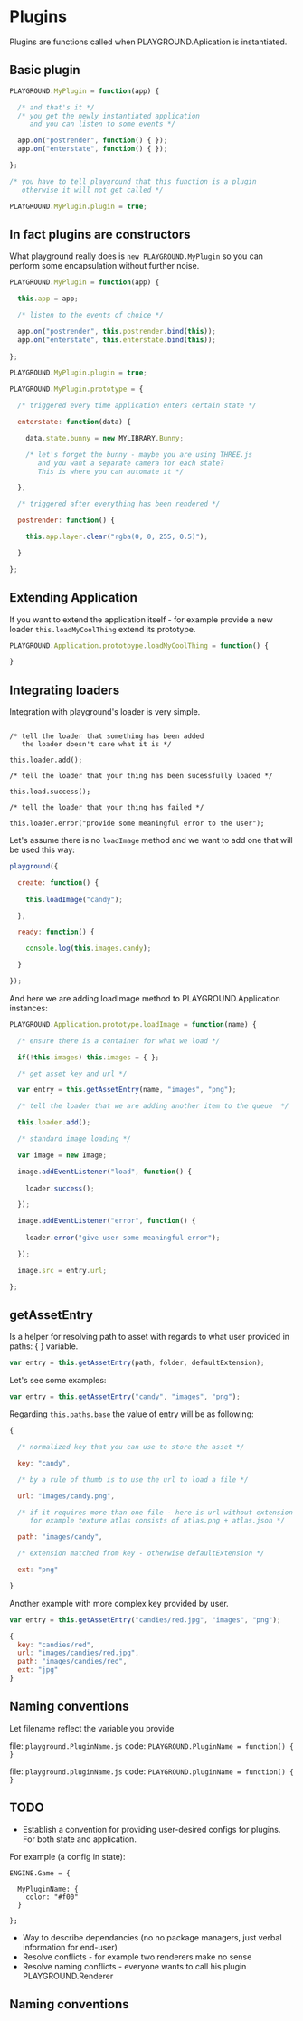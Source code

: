# Plugins

Plugins are functions called when PLAYGROUND.Aplication is instantiated.

## Basic plugin

```javascript
PLAYGROUND.MyPlugin = function(app) {

  /* and that's it */
  /* you get the newly instantiated application 
     and you can listen to some events */

  app.on("postrender", function() { });
  app.on("enterstate", function() { });

};

/* you have to tell playground that this function is a plugin 
   otherwise it will not get called */

PLAYGROUND.MyPlugin.plugin = true;
```

## In fact plugins are constructors

What playground really does is `new PLAYGROUND.MyPlugin` so you can perform some encapsulation without further noise.

```javascript
PLAYGROUND.MyPlugin = function(app) {

  this.app = app;

  /* listen to the events of choice */

  app.on("postrender", this.postrender.bind(this));
  app.on("enterstate", this.enterstate.bind(this));
  
};

PLAYGROUND.MyPlugin.plugin = true;

PLAYGROUND.MyPlugin.prototype = {

  /* triggered every time application enters certain state */

  enterstate: function(data) {

    data.state.bunny = new MYLIBRARY.Bunny;

    /* let's forget the bunny - maybe you are using THREE.js
       and you want a separate camera for each state? 
       This is where you can automate it */

  },

  /* triggered after everything has been rendered */  

  postrender: function() {

    this.app.layer.clear("rgba(0, 0, 255, 0.5)");

  }

};
```

## Extending Application

If you want to extend the application itself - for example provide a new loader `this.loadMyCoolThing` extend its prototype.

```javascript
PLAYGROUND.Application.prototoype.loadMyCoolThing = function() {

}
```

## Integrating loaders

Integration with playground's loader is very simple.

```

/* tell the loader that something has been added 
   the loader doesn't care what it is */

this.loader.add();

/* tell the loader that your thing has been sucessfully loaded */

this.load.success();

/* tell the loader that your thing has failed */

this.loader.error("provide some meaningful error to the user");

```

Let's assume there is no `loadImage` method and we want to add one that will be used this way:

```javascript
playground({

  create: function() {
    
    this.loadImage("candy");

  },

  ready: function() {

    console.log(this.images.candy);

  }

});
```

And here we are adding loadImage method to PLAYGROUND.Application instances:

```javascript
PLAYGROUND.Application.prototype.loadImage = function(name) {

  /* ensure there is a container for what we load */

  if(!this.images) this.images = { };

  /* get asset key and url */

  var entry = this.getAssetEntry(name, "images", "png");

  /* tell the loader that we are adding another item to the queue  */

  this.loader.add();

  /* standard image loading */

  var image = new Image;

  image.addEventListener("load", function() {
    
    loader.success();

  });

  image.addEventListener("error", function() {
    
    loader.error("give user some meaningful error");

  });

  image.src = entry.url;

};
```

## getAssetEntry

Is a helper for resolving path to asset with regards to what user provided in paths: { } variable.

```javascript
var entry = this.getAssetEntry(path, folder, defaultExtension);
```

Let's see some examples:

```javascript
var entry = this.getAssetEntry("candy", "images", "png");
```

Regarding `this.paths.base` the value of entry will be as following:

```javascript
{

  /* normalized key that you can use to store the asset */

  key: "candy",

  /* by a rule of thumb is to use the url to load a file */

  url: "images/candy.png",

  /* if it requires more than one file - here is url without extension
     for example texture atlas consists of atlas.png + atlas.json */

  path: "images/candy",

  /* extension matched from key - otherwise defaultExtension */

  ext: "png"

}
```

Another example with more complex key provided by user.

```javascript
var entry = this.getAssetEntry("candies/red.jpg", "images", "png");
```

```javascript
{
  key: "candies/red",
  url: "images/candies/red.jpg",
  path: "images/candies/red",
  ext: "jpg"
}
```

## Naming conventions

Let filename reflect the variable you provide

file: `playground.PluginName.js`
code: `PLAYGROUND.PluginName = function() { }`

file: `playground.pluginName.js`
code: `PLAYGROUND.pluginName = function() { }`

## TODO

* Establish a convention for providing user-desired configs for plugins. For both state and application.

For example (a config in state):

```
ENGINE.Game = {

  MyPluginName: {
    color: "#f00"
  }

};
```
 
* Way to describe dependancies (no no package managers, just verbal information for end-user)
* Resolve conflicts - for example two renderers make no sense
* Resolve naming conflicts - everyone wants to call his plugin PLAYGROUND.Renderer
## Naming conventions 

